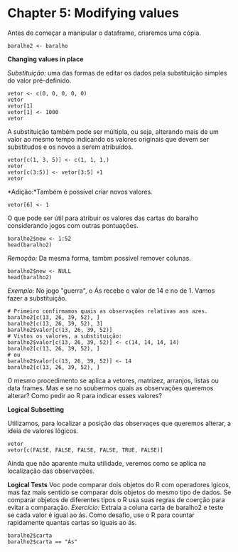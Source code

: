 # Chapter 5: Modifying values

Antes de começar a manipular o dataframe, criaremos uma cópia.
```
baralho2 <- baralho
```

**Changing values in place**

*Substituição:* uma das formas de editar os dados  pela substituição simples do valor pré-definido.
```
vetor <- c(0, 0, 0, 0, 0)
vetor
vetor[1]
vetor[1] <- 1000
vetor
```
A substituição também pode ser múltipla, ou seja, alterando mais de um valor ao mesmo tempo indicando os valores originais que devem ser substitudos e os novos a serem atribuídos.
```
vetor[c(1, 3, 5)] <- c(1, 1, 1,)
vetor
vetor[c(3:5)] <- vetor[3:5] +1
vetor
```
*Adição:*Também é possível criar novos valores.
```
vetor[6] <- 1
```
O que pode ser útil para atribuir os valores das cartas do baralho considerando jogos com outras pontuações.
```
baralho2$new <- 1:52
head(baralho2)
```
*Remoção:* Da mesma forma, tambm  possível remover colunas.
```
baralho2$new <- NULL
head(baralho2)
```
*Exemplo:* No jogo "guerra", o Ás recebe o valor de 14 e no de 1. Vamos fazer a substituição.
```
# Primeiro confirmamos quais as observações relativas aos azes.
baralho2[c(13, 26, 39, 52), ]
baralho2[c(13, 26, 39, 52), 3]
baralho2$valor[c(13, 26, 39, 52)]
# Vistos os valores, a substituição:
baralho2$valor[c(13, 26, 39, 52)] <- c(14, 14, 14, 14)
baralho2[c(13, 26, 39, 52), ]
# ou
baralho2$valor[c(13, 26, 39, 52)] <- 14
baralho2[c(13, 26, 39, 52), ]
```
O mesmo procedimento se aplica a vetores, matrizez, arranjos, listas ou data frames.
Mas e se no soubermos quais as observações queremos alterar? Como pedir ao R para indicar esses valores?

**Logical Subsetting**

Utilizamos, para localizar a posição das observaçes que queremos alterar, a ideia de valores lógicos.
```
vetor
vetor[c(FALSE, FALSE, FALSE, FALSE, TRUE, FALSE)]
```
Ainda que não aparente muita utilidade, veremos como se aplica na localização das observações.

**Logical Tests**
Voc pode comparar dois objetos do R com operadores lgicos, mas faz mais sentido se comparar dois objetos do mesmo tipo de dados. Se comparar objetos de diferentes tipos o R usa suas regras de coerção para evitar a comparação.
*Exercício:* Extraia a coluna carta de baralho2 e teste se cada valor é igual ao ás. Como desafio, use o R para countar rapidamente quantas cartas so iguais ao ás.
```
baralho2$carta
baralho2$carta == "Ás"

```

